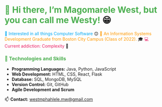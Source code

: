 # <span style="color:#4CAF50;">👋 Hi there, I’m Magomarele West, but you can call me Westy!</span> 😁

<span style="color:#03A9F4;">🔭 Interested in all things Computer Software</span> 😊
<span style="color:#FF9800;">🌱 An Information Systems Development Graduate from Boston City Campus (Class of 2022).</span> 🎓
<span style="color:#E91E63;">💻 Current addiction: Complexity</span> 🥴

### <span style="color:#4CAF50;">🚀 Technologies and Skills</span>

- **Programming Languages:** Java, Python, JavaScript
- **Web Development:** HTML, CSS, React, Flask
- **Database:** SQL, MongoDB, MySQL
- **Version Control:** Git, GitHub
- **Agile Development and Scrum**

📫 **Contact:** westmphahlele.mw@gmail.com
